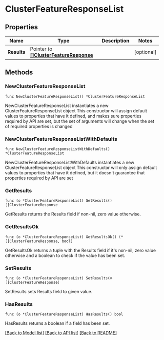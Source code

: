 # ClusterFeatureResponseList

## Properties

Name | Type | Description | Notes
------------ | ------------- | ------------- | -------------
**Results** | Pointer to [**[]ClusterFeatureResponse**](ClusterFeatureResponse.md) |  | [optional] 

## Methods

### NewClusterFeatureResponseList

`func NewClusterFeatureResponseList() *ClusterFeatureResponseList`

NewClusterFeatureResponseList instantiates a new ClusterFeatureResponseList object
This constructor will assign default values to properties that have it defined,
and makes sure properties required by API are set, but the set of arguments
will change when the set of required properties is changed

### NewClusterFeatureResponseListWithDefaults

`func NewClusterFeatureResponseListWithDefaults() *ClusterFeatureResponseList`

NewClusterFeatureResponseListWithDefaults instantiates a new ClusterFeatureResponseList object
This constructor will only assign default values to properties that have it defined,
but it doesn't guarantee that properties required by API are set

### GetResults

`func (o *ClusterFeatureResponseList) GetResults() []ClusterFeatureResponse`

GetResults returns the Results field if non-nil, zero value otherwise.

### GetResultsOk

`func (o *ClusterFeatureResponseList) GetResultsOk() (*[]ClusterFeatureResponse, bool)`

GetResultsOk returns a tuple with the Results field if it's non-nil, zero value otherwise
and a boolean to check if the value has been set.

### SetResults

`func (o *ClusterFeatureResponseList) SetResults(v []ClusterFeatureResponse)`

SetResults sets Results field to given value.

### HasResults

`func (o *ClusterFeatureResponseList) HasResults() bool`

HasResults returns a boolean if a field has been set.


[[Back to Model list]](../README.md#documentation-for-models) [[Back to API list]](../README.md#documentation-for-api-endpoints) [[Back to README]](../README.md)


